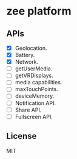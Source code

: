 # zee platform

## APIs

- [x] Geolocation.
- [x] Battery.
- [x] Network.
- [ ] getUserMedia.
- [ ] getVRDisplays.
- [ ] media capabilities.
- [ ] maxTouchPoints.
- [ ] deviceMemory.
- [ ] Notification API.
- [ ] Share API.
- [ ] Fullscreen API.

## License

MIT
